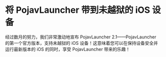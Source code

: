 # 将 PojavLauncher 带到未越狱的 iOS 设备

经过数月的努力，我们非常激动地宣布 PojavLauncher 2.1——PojavLauncher 的第一个官方版本，支持未越狱的 iOS 设备！这意味着您可以在保持设备安全并运行最新版本的 iOS 的同时，享受 PojavLauncher 带来的乐趣！
